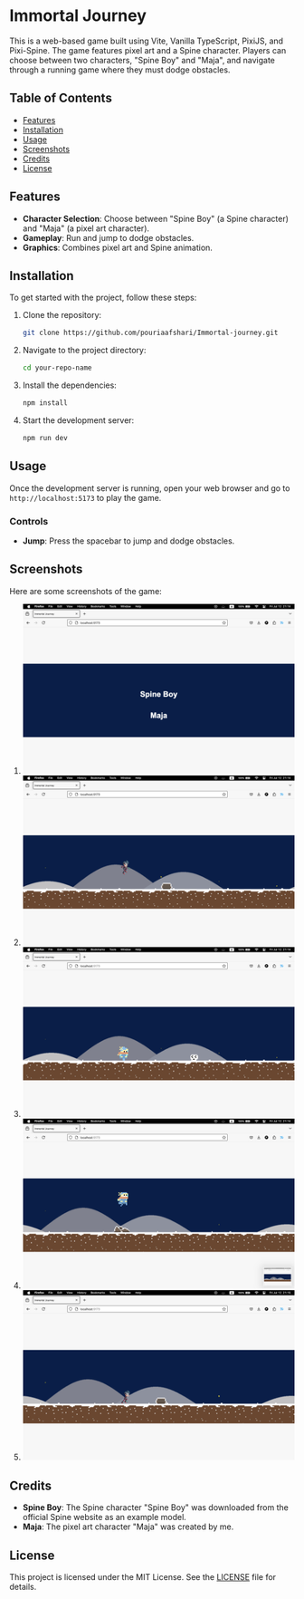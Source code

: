 # Immortal Journey

This is a web-based game built using Vite, Vanilla TypeScript, PixiJS, and Pixi-Spine. The game features pixel art and a Spine character. Players can choose between two characters, "Spine Boy" and "Maja", and navigate through a running game where they must dodge obstacles.

## Table of Contents

- [Features](#features)
- [Installation](#installation)
- [Usage](#usage)
- [Screenshots](#screenshots)
- [Credits](#credits)
- [License](#license)

## Features

- **Character Selection**: Choose between "Spine Boy" (a Spine character) and "Maja" (a pixel art character).
- **Gameplay**: Run and jump to dodge obstacles.
- **Graphics**: Combines pixel art and Spine animation.

## Installation

To get started with the project, follow these steps:

1. Clone the repository:
    ```sh
    git clone https://github.com/pouriaafshari/Immortal-journey.git
    ```
2. Navigate to the project directory:
    ```sh
    cd your-repo-name
    ```
3. Install the dependencies:
    ```sh
    npm install
    ```
4. Start the development server:
    ```sh
    npm run dev
    ```

## Usage

Once the development server is running, open your web browser and go to `http://localhost:5173` to play the game.

### Controls

- **Jump**: Press the spacebar to jump and dodge obstacles.

## Screenshots

Here are some screenshots of the game:

1. ![Screenshot 1](./1.png)
2. ![Screenshot 2](./2.png)
3. ![Screenshot 3](./3.png)
4. ![Screenshot 4](./4.png)
5. ![Screenshot 5](./5.png)

## Credits

- **Spine Boy**: The Spine character "Spine Boy" was downloaded from the official Spine website as an example model.
- **Maja**: The pixel art character "Maja" was created by me.

## License

This project is licensed under the MIT License. See the [LICENSE](./LICENSE) file for details.
